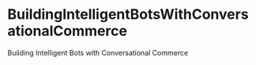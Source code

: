 # BuildingIntelligentBotsWithConversationalCommerce
Building Intelligent Bots with Conversational Commerce
